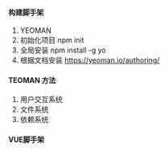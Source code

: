 #### 构建脚手架
  1. YEOMAN 
  2. 初始化项目 npm init
  3. 全局安装 npm install -g yo
  4. 根据文档安装 https://yeoman.io/authoring/
#### TEOMAN 方法
  1. 用户交互系统
  2. 文件系统
  3. 依赖系统
#### VUE脚手架
